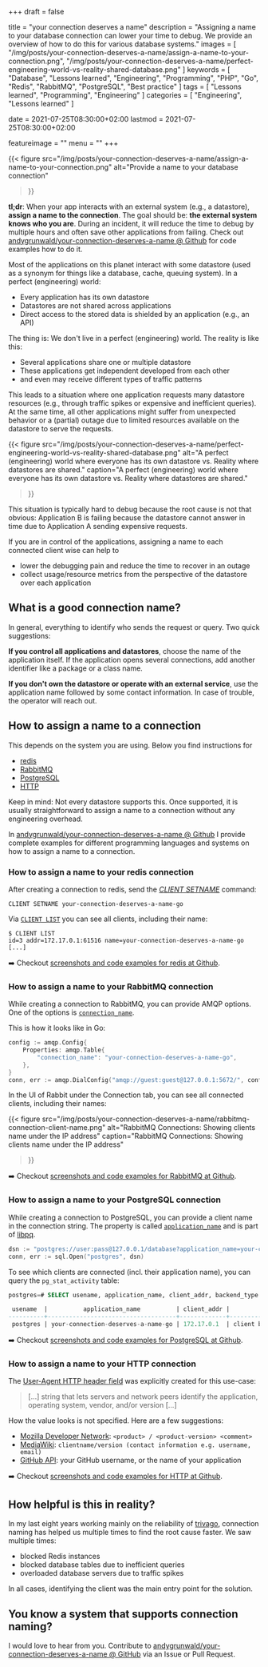 +++
draft = false

title = "your connection deserves a name"
description = "Assigning a name to your database connection can lower your time to debug. We provide an overview of how to do this for various database systems."
images = [
    "/img/posts/your-connection-deserves-a-name/assign-a-name-to-your-connection.png",
    "/img/posts/your-connection-deserves-a-name/perfect-engineering-world-vs-reality-shared-database.png"
]
keywords = [
    "Database",
    "Lessons learned",
    "Engineering",
    "Programming",
    "PHP",
    "Go",
    "Redis",
    "RabbitMQ",
    "PostgreSQL",
    "Best practice"
]
tags = [
    "Lessons learned",
    "Programming",
    "Engineering"
]
categories = [
    "Engineering",
    "Lessons learned"
]

date = 2021-07-25T08:30:00+02:00
lastmod = 2021-07-25T08:30:00+02:00

featureimage = ""
menu = ""
+++

{{<
    figure src="/img/posts/your-connection-deserves-a-name/assign-a-name-to-your-connection.png"
    alt="Provide a name to your database connection"
>}}

**tl;dr**: When your app interacts with an external system (e.g., a datastore), **assign a name to the connection**.
The goal should be: **the external system knows who you are**.
During an incident, it will reduce the time to debug by multiple hours and often save other applications from failing.
Check out [andygrunwald/your-connection-deserves-a-name @ Github](https://github.com/andygrunwald/your-connection-deserves-a-name "Code examples on how to name a connection for redis, RabbitMQ, PostgreSQL and more") for code examples how to do it.

<!--more-->

Most of the applications on this planet interact with some datastore (used as a synonym for things like a database, cache, queuing system).
In a perfect (engineering) world:

* Every application has its own datastore
* Datastores are not shared across applications
* Direct access to the stored data is shielded by an application (e.g., an API)

The thing is: We don't live in a perfect (engineering) world.
The reality is like this:

* Several applications share one or multiple datastore
* These applications get independent developed from each other
* and even may receive different types of traffic patterns

This leads to a situation where one application requests many datastore resources (e.g., through traffic spikes or expensive and inefficient queries).
At the same time, all other applications might suffer from unexpected behavior or a (partial) outage due to limited resources available on the datastore to serve the requests.

{{<
    figure src="/img/posts/your-connection-deserves-a-name/perfect-engineering-world-vs-reality-shared-database.png"
    alt="A perfect (engineering) world where everyone has its own datastore vs. Reality where datastores are shared."
    caption="A perfect (engineering) world where everyone has its own datastore vs. Reality where datastores are shared."
>}}

This situation is typically hard to debug because the root cause is not that obvious:
Application B is failing because the datastore cannot answer in time due to Application A sending expensive requests.

If you are in control of the applications, assigning a name to each connected client wise can help to

* lower the debugging pain and reduce the time to recover in an outage
* collect usage/resource metrics from the perspective of the datastore over each application

## What is a good connection name?

In general, everything to identify who sends the request or query.
Two quick suggestions:

**If you control all applications and datastores**, choose the name of the application itself.
If the application opens several connections, add another identifier like a package or a class name.

**If you don't own the datastore or operate with an external service**, use the application name followed by some contact information.
In case of trouble, the operator will reach out.

## How to assign a name to a connection

This depends on the system you are using.
Below you find instructions for

- [redis](#how-to-assign-a-name-to-your-redis-connection)
- [RabbitMQ](#how-to-assign-a-name-to-your-rabbitmq-connection)
- [PostgreSQL](#how-to-assign-a-name-to-your-postgresql-connection)
- [HTTP](#how-to-assign-a-name-to-your-http-connection)

Keep in mind: Not every datastore supports this.
Once supported, it is usually straightforward to assign a name to a connection without any engineering overhead.

In [andygrunwald/your-connection-deserves-a-name @ Github](https://github.com/andygrunwald/your-connection-deserves-a-name "Code examples on how to name a connection for Redis, RabbitMQ, PostgreSQL and more") I provide complete examples for different programming languages and systems on how to assign a name to a connection.

### How to assign a name to your redis connection

After creating a connection to redis, send the [*CLIENT SETNAME*](https://redis.io/commands/client-setname "CLIENT SETNAME @ redis docs") command:

`CLIENT SETNAME your-connection-deserves-a-name-go`

Via [`CLIENT LIST`](https://redis.io/commands/client-list "CLIENT LIST @ redis docs") you can see all clients, including their name:

```
$ CLIENT LIST
id=3 addr=172.17.0.1:61516 name=your-connection-deserves-a-name-go [...]
```

➡️ Checkout [screenshots and code examples for redis at Github](https://github.com/andygrunwald/your-connection-deserves-a-name/tree/main/redis).

### How to assign a name to your RabbitMQ connection

While creating a connection to RabbitMQ, you can provide AMQP options.
One of the options is [`connection_name`](https://www.rabbitmq.com/connections.html#client-provided-names "AMQP Client-Provided Connection Name @ RabbitMQ docs").

This is how it looks like in Go:

```go
config := amqp.Config{
    Properties: amqp.Table{
        "connection_name": "your-connection-deserves-a-name-go",
    },
}
conn, err := amqp.DialConfig("amqp://guest:guest@127.0.0.1:5672/", config)
```

In the UI of Rabbit under the Connection tab, you can see all connected clients, including their names:

{{<
    figure src="/img/posts/your-connection-deserves-a-name/rabbitmq-connection-client-name.png"
    alt="RabbitMQ Connections: Showing clients name under the IP address"
    caption="RabbitMQ Connections: Showing clients name under the IP address"
>}}

➡️ Checkout [screenshots and code examples for RabbitMQ at Github](https://github.com/andygrunwald/your-connection-deserves-a-name/tree/main/rabbitmq).

### How to assign a name to your PostgreSQL connection

While creating a connection to PostgreSQL, you can provide a client name in the connection string.
The property is called [`application_name`](https://www.postgresql.org/docs/9.0/runtime-config-logging.html#GUC-APPLICATION-NAME) and is part of [libpq](https://www.postgresql.org/docs/9.0/libpq-connect.html).

```go
dsn := "postgres://user:pass@127.0.0.1/database?application_name=your-connection-deserves-a-name-go"
conn, err := sql.Open("postgres", dsn)
```

To see which clients are connected (incl. their application name), you can query the `pg_stat_activity` table:

```sql
postgres=# SELECT usename, application_name, client_addr, backend_type FROM pg_stat_activity;

 usename  |          application_name          | client_addr |         backend_type
----------+------------------------------------+-------------+------------------------------
 postgres | your-connection-deserves-a-name-go | 172.17.0.1  | client backend
```

➡️ Checkout [screenshots and code examples for PostgreSQL at Github](https://github.com/andygrunwald/your-connection-deserves-a-name/tree/main/postgresql).

### How to assign a name to your HTTP connection

The [User-Agent HTTP header field](https://developer.mozilla.org/en-US/docs/Web/HTTP/Headers/User-Agent "User-Agent at Mozilla Developer Network") was explicitly created for this use-case:

> [...] string that lets servers and network peers identify the application, operating system, vendor, and/or version [...]

How the value looks is not specified.
Here are a few suggestions:

* [Mozilla Developer Network](https://developer.mozilla.org/en-US/docs/Web/HTTP/Headers/User-Agent "User-Agent at Mozilla Developer Network"): `<product> / <product-version> <comment>`
* [MediaWiki](https://www.mediawiki.org/wiki/API:Etiquette#The_User-Agent_header "API:Etiquette of MediaWiki"): `clientname/version (contact information e.g. username, email)`
* [GitHub API](https://docs.github.com/en/rest/overview/resources-in-the-rest-api#user-agent-required "User-Agent section @ GitHub API docs"): your GitHub username, or the name of your application

➡️ Checkout [screenshots and code examples for HTTP at Github](https://github.com/andygrunwald/your-connection-deserves-a-name/tree/main/http).

## How helpful is this in reality?

In my last eight years working mainly on the reliability of [trivago](https://www.trivago.com/), connection naming has helped us multiple times to find the root cause faster.
We saw multiple times:

- blocked Redis instances
- blocked database tables due to inefficient queries
- overloaded database servers due to traffic spikes

In all cases, identifying the client was the main entry point for the solution.

## You know a system that supports connection naming?

I would love to hear from you.
Contribute to [andygrunwald/your-connection-deserves-a-name @ GitHub](https://github.com/andygrunwald/your-connection-deserves-a-name) via an Issue or Pull Request.